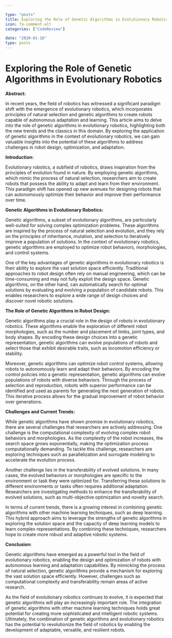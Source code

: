 ```yaml
---

type: "posts"
title: Exploring the Role of Genetic Algorithms in Evolutionary Robotics
icon: fa-comment-alt
categories: ["CodeReview"]

date: "2020-01-16"
type: posts
---
```





# Exploring the Role of Genetic Algorithms in Evolutionary Robotics

**Abstract:**

In recent years, the field of robotics has witnessed a significant paradigm shift with the emergence of evolutionary robotics, which incorporates principles of natural selection and genetic algorithms to create robots capable of autonomous adaptation and learning. This article aims to delve into the role of genetic algorithms in evolutionary robotics, highlighting both the new trends and the classics in this domain. By exploring the application of genetic algorithms in the context of evolutionary robotics, we can gain valuable insights into the potential of these algorithms to address challenges in robot design, optimization, and adaptation.

**Introduction:**

Evolutionary robotics, a subfield of robotics, draws inspiration from the principles of evolution found in nature. By employing genetic algorithms, which mimic the process of natural selection, researchers aim to create robots that possess the ability to adapt and learn from their environment. This paradigm shift has opened up new avenues for designing robots that can autonomously optimize their behavior and improve their performance over time.

**Genetic Algorithms in Evolutionary Robotics:**

Genetic algorithms, a subset of evolutionary algorithms, are particularly well-suited for solving complex optimization problems. These algorithms are inspired by the process of natural selection and evolution, and they rely on the principles of inheritance, mutation, and selection to iteratively improve a population of solutions. In the context of evolutionary robotics, genetic algorithms are employed to optimize robot behaviors, morphologies, and control systems.

One of the key advantages of genetic algorithms in evolutionary robotics is their ability to explore the vast solution space efficiently. Traditional approaches to robot design often rely on manual engineering, which can be time-consuming and may not fully exploit the design space. Genetic algorithms, on the other hand, can automatically search for optimal solutions by evaluating and evolving a population of candidate robots. This enables researchers to explore a wide range of design choices and discover novel robotic solutions.

**The Role of Genetic Algorithms in Robot Design:**

Genetic algorithms play a crucial role in the design of robots in evolutionary robotics. These algorithms enable the exploration of different robot morphologies, such as the number and placement of limbs, joint types, and body shapes. By encoding these design choices into a genetic representation, genetic algorithms can evolve populations of robots and select those that exhibit desirable traits, such as locomotion efficiency or stability.

Moreover, genetic algorithms can optimize robot control systems, allowing robots to autonomously learn and adapt their behaviors. By encoding the control policies into a genetic representation, genetic algorithms can evolve populations of robots with diverse behaviors. Through the process of selection and reproduction, robots with superior performance can be identified and used as parents for generating the next generation of robots. This iterative process allows for the gradual improvement of robot behavior over generations.

**Challenges and Current Trends:**

While genetic algorithms have shown promise in evolutionary robotics, there are several challenges that researchers are actively addressing. One challenge is the computational complexity of evolving complex robot behaviors and morphologies. As the complexity of the robot increases, the search space grows exponentially, making the optimization process computationally demanding. To tackle this challenge, researchers are exploring techniques such as parallelization and surrogate modeling to accelerate the evolution process.

Another challenge lies in the transferability of evolved solutions. In many cases, the evolved behaviors or morphologies are specific to the environment or task they were optimized for. Transferring these solutions to different environments or tasks often requires additional adaptation. Researchers are investigating methods to enhance the transferability of evolved solutions, such as multi-objective optimization and novelty search.

In terms of current trends, there is a growing interest in combining genetic algorithms with other machine learning techniques, such as deep learning. This hybrid approach aims to leverage the strengths of genetic algorithms in exploring the solution space and the capacity of deep learning models to learn complex representations. By combining these techniques, researchers hope to create more robust and adaptive robotic systems.

**Conclusion:**

Genetic algorithms have emerged as a powerful tool in the field of evolutionary robotics, enabling the design and optimization of robots with autonomous learning and adaptation capabilities. By mimicking the process of natural selection, genetic algorithms provide a mechanism for exploring the vast solution space efficiently. However, challenges such as computational complexity and transferability remain areas of active research.

As the field of evolutionary robotics continues to evolve, it is expected that genetic algorithms will play an increasingly important role. The integration of genetic algorithms with other machine learning techniques holds great potential for creating more sophisticated and intelligent robotic systems. Ultimately, the combination of genetic algorithms and evolutionary robotics has the potential to revolutionize the field of robotics by enabling the development of adaptable, versatile, and resilient robots.